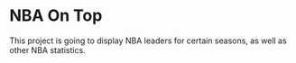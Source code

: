 # NBA On Top

This project is going to display NBA leaders for certain seasons, as well as other NBA statistics.
